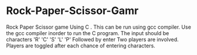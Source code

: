 # Rock-Paper-Scissor-Gamr
Rock Paper Scissor game Using C . This can be run using gcc compiler.
Use the gcc compiler inorder to run the C program.
The input should be characters 'R' 'C' 'S' 'L' 'P' Followed by enter
Two players are involved.
Players are toggled after each chance of entering characters.

